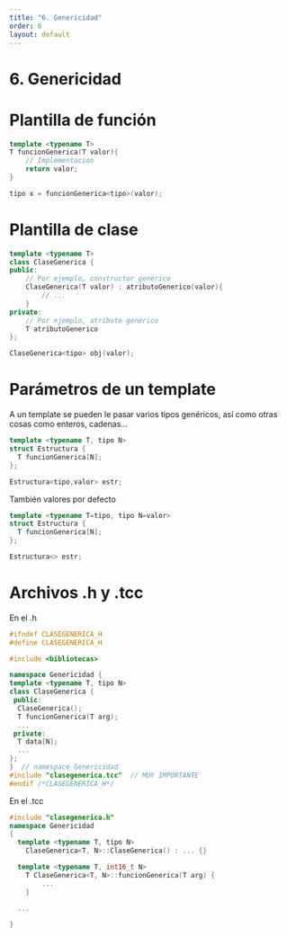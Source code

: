 ```yaml
---
title: "6. Genericidad"
order: 6
layout: default
---
```


# **6. Genericidad**

# Plantilla de función
```cpp
template <typename T>
T funcionGenerica(T valor){
    // Implementacion
    return valor;
}

tipo x = funcionGenerica<tipo>(valor);
```

# Plantilla de clase
```cpp
template <typename T>
class ClaseGenerica {
public:
    // Por ejemplo, constructor genérico
    ClaseGenerica(T valor) : atributoGenerico(valor){
        // ...
    }
private:
    // Por ejemplo, atributo genérico
    T atributoGenerico
};

ClaseGenerica<tipo> obj(valor);
```

# Parámetros de un template
A un template se pueden le pasar varios tipos genéricos, así como otras cosas como enteros, cadenas...
```cpp
template <typename T, tipo N> 
struct Estructura {
  T funcionGenerica[N];
};

Estructura<tipo,valor> estr;
```
También valores por defecto
```cpp
template <typename T=tipo, tipo N=valor> 
struct Estructura {
  T funcionGenerica[N];
};

Estructura<> estr;
```

# Archivos .h y .tcc
En el .h
```cpp
#ifndef CLASEGENERICA_H
#define CLASEGENERICA_H

#include <bibliotecas>

namespace Genericidad {
template <typename T, tipo N>
class ClaseGenerica {
 public:
  ClaseGenerica();
  T funcionGenerica(T arg);
  ...
 private:
  T data[N];
  ...
};
}  // namespace Genericidad
#include "clasegenerica.tcc"  // MUY IMPORTANTE
#endif /*CLASEGENERICA_H*/
```
En el .tcc
```cpp
#include "clasegenerica.h"
namespace Genericidad
{
  template <typename T, tipo N>
	ClaseGenerica<T, N>::ClaseGenerica() : ... {}

  template <typename T, int16_t N>
	T ClaseGenerica<T, N>::funcionGenerica(T arg) {
		...
	}

  ...

}